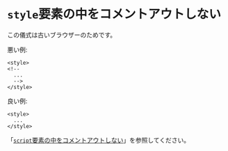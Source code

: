 # `style`要素の中をコメントアウトしない

この儀式は古いブラウザーのためです。

悪い例:

    <style>
    <!--
      ...
      -->
    </style>

良い例:

    <style>
      ...
    </style>

「[`script`要素の中をコメントアウトしない][1]」を参照してください。


[1]: dont-comment-out-contents-of-script-element.ja.md
